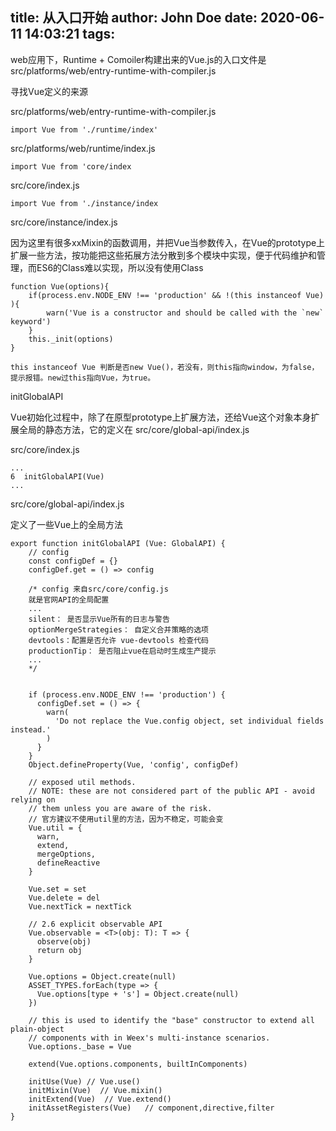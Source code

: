 title: 从入口开始
author: John Doe
date: 2020-06-11 14:03:21
tags:
---
web应用下，Runtime + Comoiler构建出来的Vue.js的入口文件是 src/platforms/web/entry-runtime-with-compiler.js

寻找Vue定义的来源

src/platforms/web/entry-runtime-with-compiler.js

	import Vue from './runtime/index'

src/platforms/web/runtime/index.js
	
    import Vue from 'core/index

src/core/index.js

	import Vue from './instance/index

src/core/instance/index.js

因为这里有很多xxMixin的函数调用，并把Vue当参数传入，在Vue的prototype上扩展一些方法，按功能把这些拓展方法分散到多个模块中实现，便于代码维护和管理，而ES6的Class难以实现，所以没有使用Class
	
    function Vue(options){
    	if(process.env.NODE_ENV !== 'production' && !(this instanceof Vue) ){
        	warn('Vue is a constructor and should be called with the `new` keyword')
        }
        this._init(options)
    }
    
    this instanceof Vue 判断是否new Vue()，若没有，则this指向window，为false，提示报错。new过this指向Vue，为true。
    
initGlobalAPI

Vue初始化过程中，除了在原型prototype上扩展方法，还给Vue这个对象本身扩展全局的静态方法，它的定义在 src/core/global-api/index.js

src/core/index.js
    
    ...
    6  initGlobalAPI(Vue)
    ...

src/core/global-api/index.js

定义了一些Vue上的全局方法
	
    export function initGlobalAPI (Vue: GlobalAPI) {
        // config
        const configDef = {}
        configDef.get = () => config
        
        /* config 来自src/core/config.js 
        就是官网API的全局配置
        ...
        silent： 是否显示Vue所有的日志与警告
        optionMergeStrategies： 自定义合并策略的选项
        devtools：配置是否允许 vue-devtools 检查代码
        productionTip： 是否阻止vue在启动时生成生产提示
        ...
        */
        
        
        if (process.env.NODE_ENV !== 'production') {
          configDef.set = () => {
            warn(
              'Do not replace the Vue.config object, set individual fields instead.'
            )
          }
        }
        Object.defineProperty(Vue, 'config', configDef)

        // exposed util methods.
        // NOTE: these are not considered part of the public API - avoid relying on
        // them unless you are aware of the risk.
        // 官方建议不使用util里的方法，因为不稳定，可能会变
        Vue.util = {
          warn,
          extend,
          mergeOptions,
          defineReactive
        }

        Vue.set = set
        Vue.delete = del
        Vue.nextTick = nextTick

        // 2.6 explicit observable API
        Vue.observable = <T>(obj: T): T => {
          observe(obj)
          return obj
        }

        Vue.options = Object.create(null)
        ASSET_TYPES.forEach(type => {
          Vue.options[type + 's'] = Object.create(null)
        })

        // this is used to identify the "base" constructor to extend all plain-object
        // components with in Weex's multi-instance scenarios.
        Vue.options._base = Vue

        extend(Vue.options.components, builtInComponents)

        initUse(Vue) // Vue.use()
        initMixin(Vue)	// Vue.mixin()
        initExtend(Vue)  // Vue.extend()
        initAssetRegisters(Vue)   // component,directive,filter
  	}
